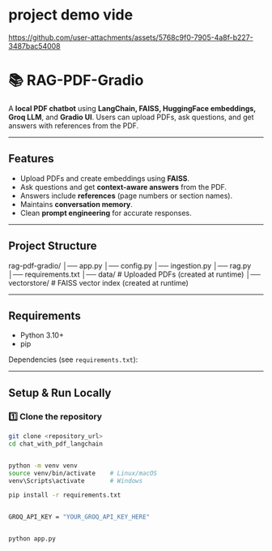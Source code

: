# project demo vide



https://github.com/user-attachments/assets/5768c9f0-7905-4a8f-b227-3487bac54008



# 📚 RAG-PDF-Gradio

A **local PDF chatbot** using **LangChain, FAISS, HuggingFace embeddings, Groq LLM**, and **Gradio UI**. Users can upload PDFs, ask questions, and get answers with references from the PDF.

---

## Features

- Upload PDFs and create embeddings using **FAISS**.
- Ask questions and get **context-aware answers** from the PDF.
- Answers include **references** (page numbers or section names).
- Maintains **conversation memory**.
- Clean **prompt engineering** for accurate responses.

---

## Project Structure

rag-pdf-gradio/
│── app.py 
│── config.py 
│── ingestion.py 
│── rag.py 
│── requirements.txt 
│── data/ # Uploaded PDFs (created at runtime)
│── vectorstore/ # FAISS vector index (created at runtime)


---

## Requirements

- Python 3.10+
- pip

Dependencies (see `requirements.txt`):


---

## Setup & Run Locally

### 1️⃣ Clone the repository

```bash
git clone <repository_url>
cd chat_with_pdf_langchain


python -m venv venv
source venv/bin/activate    # Linux/macOS
venv\Scripts\activate       # Windows

pip install -r requirements.txt


GROQ_API_KEY = "YOUR_GROQ_API_KEY_HERE"


python app.py
